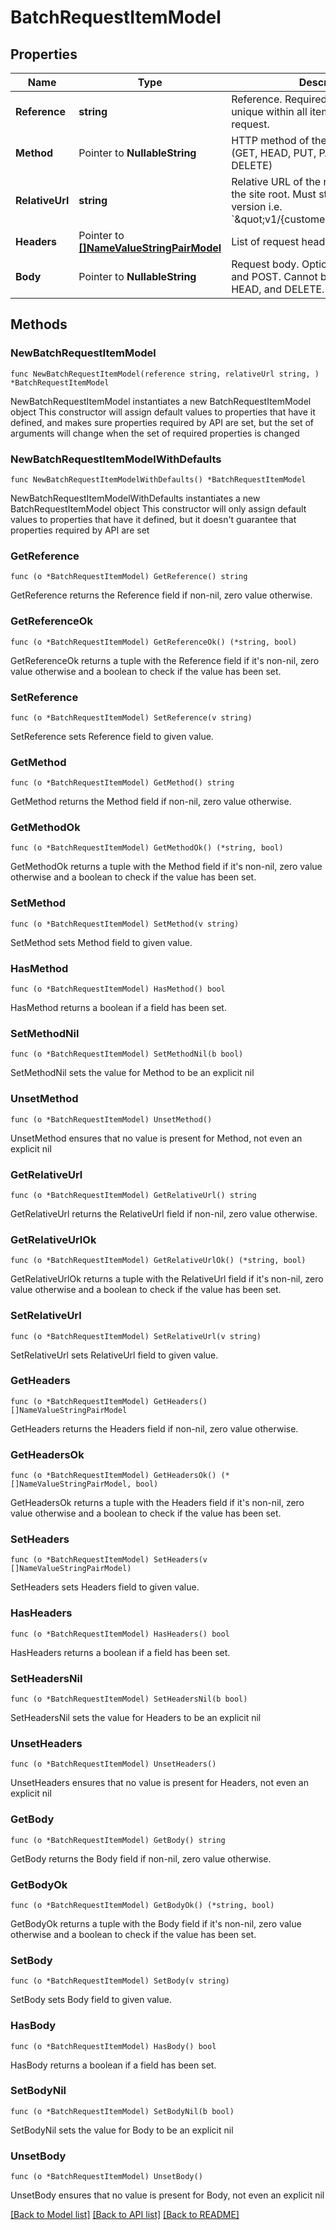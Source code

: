 # BatchRequestItemModel

## Properties

Name | Type | Description | Notes
------------ | ------------- | ------------- | -------------
**Reference** | **string** | Reference.  Required, and must be unique within all items in a single batch request. | 
**Method** | Pointer to **NullableString** | HTTP method of the request endpoint.  (GET, HEAD, PUT, PATCH, POST, DELETE) | [optional] [default to "GET"]
**RelativeUrl** | **string** | Relative URL of the request endpoint vs. the site root. Must start with the API version i.e. &#x60;\&quot;v1/{customerid}/{siteid}/...\&quot;&#x60; | 
**Headers** | Pointer to [**[]NameValueStringPairModel**](NameValueStringPairModel.md) | List of request headers. | [optional] 
**Body** | Pointer to **NullableString** | Request body.  Optional for PUT, PATCH, and POST. Cannot be specified for GET, HEAD, and DELETE. | [optional] 

## Methods

### NewBatchRequestItemModel

`func NewBatchRequestItemModel(reference string, relativeUrl string, ) *BatchRequestItemModel`

NewBatchRequestItemModel instantiates a new BatchRequestItemModel object
This constructor will assign default values to properties that have it defined,
and makes sure properties required by API are set, but the set of arguments
will change when the set of required properties is changed

### NewBatchRequestItemModelWithDefaults

`func NewBatchRequestItemModelWithDefaults() *BatchRequestItemModel`

NewBatchRequestItemModelWithDefaults instantiates a new BatchRequestItemModel object
This constructor will only assign default values to properties that have it defined,
but it doesn't guarantee that properties required by API are set

### GetReference

`func (o *BatchRequestItemModel) GetReference() string`

GetReference returns the Reference field if non-nil, zero value otherwise.

### GetReferenceOk

`func (o *BatchRequestItemModel) GetReferenceOk() (*string, bool)`

GetReferenceOk returns a tuple with the Reference field if it's non-nil, zero value otherwise
and a boolean to check if the value has been set.

### SetReference

`func (o *BatchRequestItemModel) SetReference(v string)`

SetReference sets Reference field to given value.


### GetMethod

`func (o *BatchRequestItemModel) GetMethod() string`

GetMethod returns the Method field if non-nil, zero value otherwise.

### GetMethodOk

`func (o *BatchRequestItemModel) GetMethodOk() (*string, bool)`

GetMethodOk returns a tuple with the Method field if it's non-nil, zero value otherwise
and a boolean to check if the value has been set.

### SetMethod

`func (o *BatchRequestItemModel) SetMethod(v string)`

SetMethod sets Method field to given value.

### HasMethod

`func (o *BatchRequestItemModel) HasMethod() bool`

HasMethod returns a boolean if a field has been set.

### SetMethodNil

`func (o *BatchRequestItemModel) SetMethodNil(b bool)`

 SetMethodNil sets the value for Method to be an explicit nil

### UnsetMethod
`func (o *BatchRequestItemModel) UnsetMethod()`

UnsetMethod ensures that no value is present for Method, not even an explicit nil
### GetRelativeUrl

`func (o *BatchRequestItemModel) GetRelativeUrl() string`

GetRelativeUrl returns the RelativeUrl field if non-nil, zero value otherwise.

### GetRelativeUrlOk

`func (o *BatchRequestItemModel) GetRelativeUrlOk() (*string, bool)`

GetRelativeUrlOk returns a tuple with the RelativeUrl field if it's non-nil, zero value otherwise
and a boolean to check if the value has been set.

### SetRelativeUrl

`func (o *BatchRequestItemModel) SetRelativeUrl(v string)`

SetRelativeUrl sets RelativeUrl field to given value.


### GetHeaders

`func (o *BatchRequestItemModel) GetHeaders() []NameValueStringPairModel`

GetHeaders returns the Headers field if non-nil, zero value otherwise.

### GetHeadersOk

`func (o *BatchRequestItemModel) GetHeadersOk() (*[]NameValueStringPairModel, bool)`

GetHeadersOk returns a tuple with the Headers field if it's non-nil, zero value otherwise
and a boolean to check if the value has been set.

### SetHeaders

`func (o *BatchRequestItemModel) SetHeaders(v []NameValueStringPairModel)`

SetHeaders sets Headers field to given value.

### HasHeaders

`func (o *BatchRequestItemModel) HasHeaders() bool`

HasHeaders returns a boolean if a field has been set.

### SetHeadersNil

`func (o *BatchRequestItemModel) SetHeadersNil(b bool)`

 SetHeadersNil sets the value for Headers to be an explicit nil

### UnsetHeaders
`func (o *BatchRequestItemModel) UnsetHeaders()`

UnsetHeaders ensures that no value is present for Headers, not even an explicit nil
### GetBody

`func (o *BatchRequestItemModel) GetBody() string`

GetBody returns the Body field if non-nil, zero value otherwise.

### GetBodyOk

`func (o *BatchRequestItemModel) GetBodyOk() (*string, bool)`

GetBodyOk returns a tuple with the Body field if it's non-nil, zero value otherwise
and a boolean to check if the value has been set.

### SetBody

`func (o *BatchRequestItemModel) SetBody(v string)`

SetBody sets Body field to given value.

### HasBody

`func (o *BatchRequestItemModel) HasBody() bool`

HasBody returns a boolean if a field has been set.

### SetBodyNil

`func (o *BatchRequestItemModel) SetBodyNil(b bool)`

 SetBodyNil sets the value for Body to be an explicit nil

### UnsetBody
`func (o *BatchRequestItemModel) UnsetBody()`

UnsetBody ensures that no value is present for Body, not even an explicit nil

[[Back to Model list]](../README.md#documentation-for-models) [[Back to API list]](../README.md#documentation-for-api-endpoints) [[Back to README]](../README.md)


